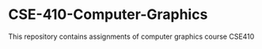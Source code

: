 # CSE-410-Computer-Graphics
This repository contains assignments of computer graphics course CSE410
